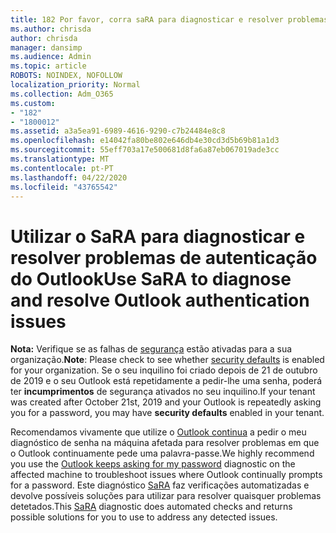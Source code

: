 ```yaml
---
title: 182 Por favor, corra saRA para diagnosticar e resolver problemas de autenticação do Outlook
ms.author: chrisda
author: chrisda
manager: dansimp
ms.audience: Admin
ms.topic: article
ROBOTS: NOINDEX, NOFOLLOW
localization_priority: Normal
ms.collection: Adm_O365
ms.custom:
- "182"
- "1800012"
ms.assetid: a3a5ea91-6989-4616-9290-c7b24484e8c8
ms.openlocfilehash: e14042fa80be802e646db4e30cd3d5b69b81a1d3
ms.sourcegitcommit: 55eff703a17e500681d8fa6a87eb067019ade3cc
ms.translationtype: MT
ms.contentlocale: pt-PT
ms.lasthandoff: 04/22/2020
ms.locfileid: "43765542"
---
```

# <a name="use-sara-to-diagnose-and-resolve-outlook-authentication-issues"></a><span data-ttu-id="3a4e5-102">Utilizar o SaRA para diagnosticar e resolver problemas de autenticação do Outlook</span><span class="sxs-lookup"><span data-stu-id="3a4e5-102">Use SaRA to diagnose and resolve Outlook authentication issues</span></span>

<span data-ttu-id="3a4e5-103">**Nota:** Verifique se as falhas de [segurança](https://aka.ms/securitydefaults) estão ativadas para a sua organização.</span><span class="sxs-lookup"><span data-stu-id="3a4e5-103">**Note**: Please check to see whether [security defaults](https://aka.ms/securitydefaults) is enabled for your organization.</span></span> <span data-ttu-id="3a4e5-104">Se o seu inquilino foi criado depois de 21 de outubro de 2019 e o seu Outlook está repetidamente a pedir-lhe uma senha, poderá ter **incumprimentos** de segurança ativados no seu inquilino.</span><span class="sxs-lookup"><span data-stu-id="3a4e5-104">If your tenant was created after October 21st, 2019 and your Outlook is repeatedly asking you for a password, you may have **security defaults** enabled in your tenant.</span></span>

<span data-ttu-id="3a4e5-105">Recomendamos vivamente que utilize o [Outlook continua](https://aka.ms/SaRA-OutlookPwdPrompt-Alchemy) a pedir o meu diagnóstico de senha na máquina afetada para resolver problemas em que o Outlook continuamente pede uma palavra-passe.</span><span class="sxs-lookup"><span data-stu-id="3a4e5-105">We highly recommend you use the [Outlook keeps asking for my password](https://aka.ms/SaRA-OutlookPwdPrompt-Alchemy) diagnostic on the affected machine to troubleshoot issues where Outlook continually prompts for a password.</span></span> <span data-ttu-id="3a4e5-106">Este diagnóstico [SaRA](https://diagnostics.office.com/#/) faz verificações automatizadas e devolve possíveis soluções para utilizar para resolver quaisquer problemas detetados.</span><span class="sxs-lookup"><span data-stu-id="3a4e5-106">This [SaRA](https://diagnostics.office.com/#/) diagnostic does automated checks and returns possible solutions for you to use to address any detected issues.</span></span>
